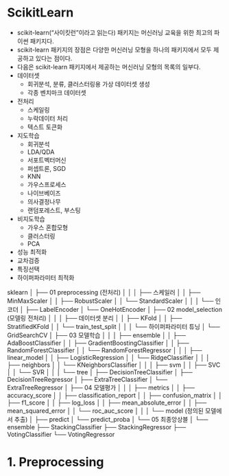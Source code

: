 # ScikitLearn

- scikit-learn(“사이킷런”이라고 읽는다) 패키지는 머신러닝 교육을 위한 최고의 파이썬 패키지다.
- scikit-learn 패키지의 장점은 다양한 머신러닝 모형을 하나의 패키지에서 모두 제공하고 있다는 점이다.
- 다음은 scikit-learn 패키지에서 제공하는 머신러닝 모형의 목록의 일부다.
- 데이터셋
  - 회귀분석, 분류, 클러스터링용 가상 데이터셋 생성
  - 각종 벤치마크 데이터셋
- 전처리
  - 스케일링
  - 누락데이터 처리
  - 텍스트 토큰화
- 지도학습
  - 회귀분석
  - LDA/QDA
  - 서포트벡터머신
  - 퍼셉트론, SGD
  - KNN
  - 가우스프로세스
  - 나이브베이즈
  - 의사결정나무
  - 랜덤포레스트, 부스팅
- 비지도학습
  - 가우스 혼합모형
  - 클러스터링
  - PCA
- 성능 최적화
- 교차검증
- 특징선택
- 하이퍼파라미터 최적화

sklearn
│
├── 01 preprocessing (전처리)
│   │
│   ├── 스케일러
│   │   ├── MinMaxScaler
│   │   ├── RobustScaler
│   │   └── StandardScaler
│   │
│   └── 인코더
│       ├── LabelEncoder
│       └── OneHotEncoder
│
├── 02 model_selection (모델링 전처리)
│   │
│   ├── 데이터셋 분리
│   │   ├── KFold
│   │   ├── StratifiedKFold
│   │   └── train_test_split
│   │
│   └── 하이퍼파라미터 튜닝
│       └── GridSearchCV
│
├── 03 모델학습
│   │
│   ├── ensemble
│   │   ├── AdaBoostClassifier
│   │   ├── GradientBoostingClassifier
│   │   ├── RandomForestClassifier
│   │   └── RandomForestRegressor
│   │
│   ├── linear_model
│   │   ├── LogisticRegression
│   │   └── RidgeClassifier
│   │
│   ├── neighbors
│   │   └── KNeighborsClassifier
│   │
│   ├── svm
│   │   ├── SVC
│   │   └── SVR
│   │
│   └── tree
│       ├── DecisionTreeClassifier
│       ├── DecisionTreeRegressor
│       ├── ExtraTreeClassifier
│       └── ExtraTreeRegressor
│
├── 04 모델평가
│   │
│   ├── metrics
│   │   ├── accuracy_score
│   │   ├── classification_report
│   │   ├── confusion_matrix
│   │   ├── f1_score
│   │   ├── log_loss
│   │   ├── mean_absolute_error
│   │   ├── mean_squared_error
│   │   └── roc_auc_score
│   │
│   └── model (정의된 모델에서 추출)
│       ├── predict
│       └── predict_proba
│
└── 05 최종앙상블
│
└── ensemble
├── StackingClassifier
├── StackingRegressor
├── VotingClassifier
└── VotingRegressor





#  1. Preprocessing

